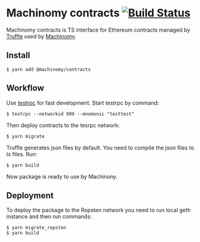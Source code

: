 # Machinomy contracts [![Build Status][travis-img]][travis]
[travis]: https://travis-ci.org/machinomy/machinomy-contracts
[travis-img]: https://img.shields.io/travis/machinomy/machinomy-contracts.svg

Machinomy contracts is TS interface for Ethereum contracts managed by [Truffle](https://github.com/trufflesuite/truffle) used by [Machinomy](https://github.com/machinomy/machinomy).

## Install
```
$ yarn add @machinomy/contracts
```

## Workflow
Use [testrpc](https://github.com/ethereumjs/testrpc) for fast development. Start testrpc by command:
```
$ testrpc --networkid 999 --mnemonic "testtest"
```

Then deploy contracts to the tesrpc network:
```
$ yarn migrate
```

Truffle generates json files by default. You need to compile the json files to ts files. Run:
```
$ yarn build
```
Now package is ready to use by Machinony.

## Deployment
To deploy the package to the Ropsten network you need to run local geth instance and then run commands:
```
$ yarn migrate_ropsten
$ yarn build
```